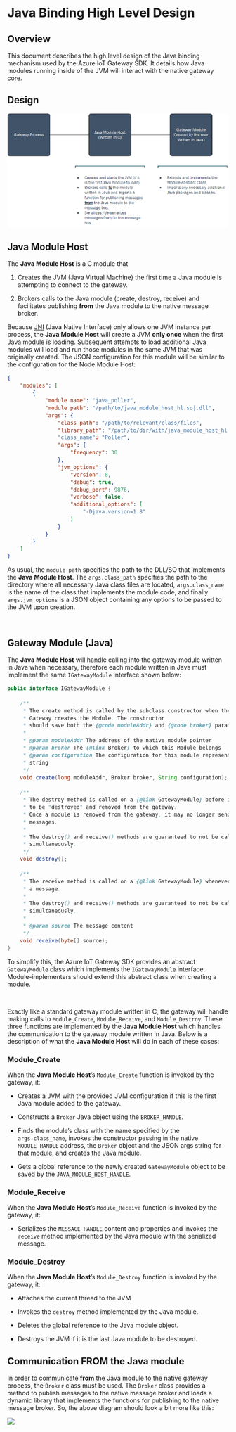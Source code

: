 Java Binding High Level Design
==============================

Overview
--------

This document describes the high level design of the Java binding mechanism used
by the Azure IoT Gateway SDK. It details how Java modules running inside of the
JVM will interact with the native gateway core.

Design
------

![](HLD1.png)

Java Module Host
----------------

The **Java Module Host** is a C module that

1.  Creates the JVM (Java Virtual Machine) the first time a Java module is
    attempting to connect to the gateway.

2.  Brokers calls **to** the Java module (create, destroy, receive) and
    facilitates publishing **from** the Java module to the native message broker.

Because [JNI](http://docs.oracle.com/javase/8/docs/technotes/guides/jni/) (Java
Native Interface) only allows one JVM instance per process, the **Java Module
Host** will create a JVM **only once** when the first Java module is loading.
Subsequent attempts to load additional Java modules will load and run those
modules in the same JVM that was originally created. The JSON configuration for
this module will be similar to the configuration for the Node Module Host:

~~~~~~~~~~~~~~~~~~~~~~~~~~~~~~~~~~~~~~~~~~~~~~~~~~~~~~~~~~~~~~~~~~~~~~~~~~~ json
{
    "modules": [
        {
            "module name": "java_poller",
            "module path": "/path/to/java_module_host_hl.so|.dll",
            "args": {
                "class_path": "/path/to/relevant/class/files",
                "library_path": "/path/to/dir/with/java_module_host_hl.so|.dll"
                "class_name": "Poller",
                "args": {
                    "frequency": 30
                },
                "jvm_options": {
                    "version": 8,
                    "debug": true,
                    "debug_port": 9876,
                    "verbose": false,
                    "additional_options": [
                        "-Djava.version=1.8"
                    ]
                }
            }
        }
    ]
}
~~~~~~~~~~~~~~~~~~~~~~~~~~~~~~~~~~~~~~~~~~~~~~~~~~~~~~~~~~~~~~~~~~~~~~~~~~~~~~~~

As usual, the `module path` specifies the path to the DLL/SO that implements the
**Java Module Host**. The `args.class_path` specifies the path to the directory
where all necessary Java class files are located, `args.class_name` is the name
of the class that implements the module code, and finally `args.jvm_options` is
a JSON object containing any options to be passed to the JVM upon creation.

 

Gateway Module (Java)
---------------------

The **Java Module Host** will handle calling into the gateway module written in
Java when necessary, therefore each module written in Java must implement the
same `IGatewayModule` interface shown below:

~~~~~~~~~~~~~~~~~~~~~~~~~~~~~~~~~~~~~~~~~~~~~~~~~~~~~~~~~~~~~~~~~~~~~~~~~~~ java
public interface IGatewayModule {

    /**
     * The create method is called by the subclass constructor when the native 
     * Gateway creates the Module. The constructor
     * should save both the {@code moduleAddr} and {@code broker} parameters.
     *
     * @param moduleAddr The address of the native module pointer
     * @param broker The {@link Broker} to which this Module belongs
     * @param configuration The configuration for this module represented as a JSON
     * string
     */
    void create(long moduleAddr, Broker broker, String configuration);

    /**
     * The destroy method is called on a {@link GatewayModule} before it is about 
     * to be "destroyed" and removed from the gateway.
     * Once a module is removed from the gateway, it may no longer send or receive 
     * messages.
     *
     * The destroy() and receive() methods are guaranteed to not be called 
     * simultaneously.
     */
    void destroy();

    /**
     * The receive method is called on a {@link GatewayModule} whenever it receives
     * a message.
     *
     * The destroy() and receive() methods are guaranteed to not be called 
     * simultaneously.
     *
     * @param source The message content
     */
    void receive(byte[] source);
}
~~~~~~~~~~~~~~~~~~~~~~~~~~~~~~~~~~~~~~~~~~~~~~~~~~~~~~~~~~~~~~~~~~~~~~~~~~~~~~~~

To simplify this, the Azure IoT Gateway SDK provides an abstract `GatewayModule`
class which implements the `IGatewayModule` interface. Module-implementers
should extend this abstract class when creating a module.

 

Exactly like a standard gateway module written in C, the gateway will handle
making calls to `Module_Create`, `Module_Receive`, and `Module_Destroy`. These
three functions are implemented by the **Java Module Host** which handles the
communication to the gateway module written in Java. Below is a description of
what the **Java Module Host** will do in each of these cases:

### Module\_Create

When the **Java Module Host**’s `Module_Create` function is invoked by the
gateway, it:

-   Creates a JVM with the provided JVM configuration if this is the first Java
    module added to the gateway.

-   Constructs a `Broker` Java object using the `BROKER_HANDLE`.

-   Finds the module’s class with the name specified by the `args.class_name`,
    invokes the constructor passing in the native `MODULE_HANDLE` address,
    the `Broker` object and the JSON args string for that module, and 
    creates the Java module.

-   Gets a global reference to the newly created `GatewayModule` object to be
    saved by the `JAVA_MODULE_HOST_HANDLE`.

### Module\_Receive

When the **Java Module Host**’s `Module_Receive` function is invoked by the
gateway, it:

-   Serializes the `MESSAGE_HANDLE` content and properties and invokes the
    `receive` method implemented by the Java module with the serialized message.

### Module\_Destroy

When the **Java Module Host**’s `Module_Destroy` function is invoked by the
gateway, it:

-   Attaches the current thread to the JVM

-   Invokes the `destroy` method implemented by the Java module.

-   Deletes the global reference to the Java module object.

-   Destroys the JVM if it is the last Java module to be destroyed.

Communication **FROM** the Java module
--------------------------------------

In order to communicate **from** the Java module to the native gateway process,
the `Broker` class must be used. The `Broker` class provides a method to
publish messages to the native message broker and loads a dynamic library that
implements the functions for publishing to the native message broker. So, the 
above diagram should look a bit more like this:

![](HLD2.png)
